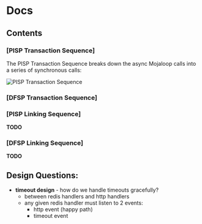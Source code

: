 # Docs


## Contents

### [PISP Transaction Sequence]

The PISP Transaction Sequence breaks down the async Mojaloop calls into a series of synchronous calls:

![PISP Transaction Sequence](http://www.plantuml.com/plantuml/proxy?cache=no&src=https://raw.githubusercontent.com/mojaloop/thirdparty-scheme-adapter/feat/1728-dfsp-3p-state-machine-design/docs/sequence/PISPTransactionApi.puml)




### [DFSP Transaction Sequence]

### [PISP Linking Sequence]
**TODO**
### [DFSP Linking Sequence]
**TODO**




## Design Questions:

- **timeout design** - how do we handle timeouts gracefully?
  - between redis handlers and http handlers
  - any given redis handler must listen to 2 events:
    - http event (happy path)
    - timeout event 
